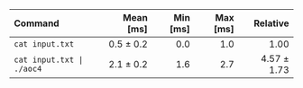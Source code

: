 | Command | Mean [ms] | Min [ms] | Max [ms] | Relative |
|:---|---:|---:|---:|---:|
| `cat input.txt` | 0.5 ± 0.2 | 0.0 | 1.0 | 1.00 |
| `cat input.txt \| ./aoc4` | 2.1 ± 0.2 | 1.6 | 2.7 | 4.57 ± 1.73 |
